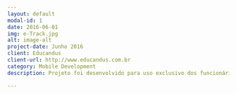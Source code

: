 ```yaml
---
layout: default
modal-id: 1
date: 2016-06-01
img: e-Track.jpg
alt: image-alt
project-date: Junho 2016
client: Educandus
client-url: http://www.educandus.com.br
category: Mobile Development
description: Projeto foi desenvolvido para uso exclusivo dos funcionários da Educandus. O aplicativo encontra-se publicado na <a href="https://play.google.com/store/apps/details?id=br.com.educandus.eduapp">Play Store</a>.

---
```

